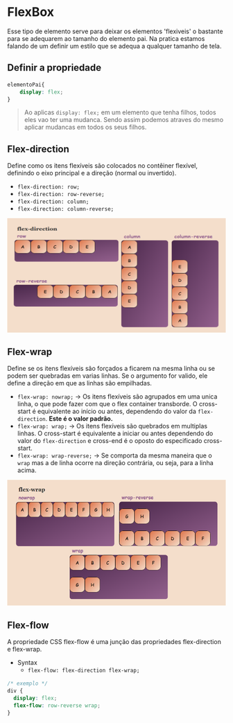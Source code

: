 # FlexBox

Esse tipo de elemento serve para deixar os elementos 'flexiveis' o bastante para se adequarem ao tamanho do elemento pai. Na pratica estamos falando de um definir um estilo que se adequa a qualquer tamanho de tela.

## Definir a propriedade

```css
elementoPai{
    display: flex;
}
```

> Ao aplicas `display: flex;` em um elemento que tenha filhos, todos eles vao ter uma mudanca.
> Sendo assim podemos atraves do mesmo aplicar mudancas em todos os seus filhos.

## Flex-direction

Define como os itens flexíveis são colocados no contêiner flexível, definindo o eixo principal e a direção (normal ou invertido).

- `flex-direction: row;`
- `flex-direction: row-reverse;`
- `flex-direction: column;`
- `flex-direction: column-reverse;`


<img src='./images/flex/flex5.png' style='width:600px'>

## Flex-wrap

Define se os itens flexíveis são forçados a ficarem na mesma linha ou se podem ser quebradas em varias linhas. Se o argumento for valido, ele define a direção em que as linhas são empilhadas.


- `flex-wrap: nowrap;` -> Os itens flexíveis são agrupados em uma unica linha, o que pode fazer com que o flex container transborde. O cross-start é equivalente ao início ou antes, dependendo do valor da `flex-direction`. **Este é o valor padrão.**
- `flex-wrap: wrap;` -> Os itens flexíveis são quebrados em multiplas linhas. O cross-start é equivalente a iniciar ou antes dependendo do valor do `flex-direction` e cross-end é o oposto do especificado cross-start.
- `flex-wrap: wrap-reverse;` -> Se comporta da mesma maneira que o `wrap` mas a de linha ocorre na direção contrária, ou seja, para a linha acima.

<img src='./images/flex/flex-wrap3.png' style='width:600px'>

## Flex-flow

A propriedade CSS flex-flow é uma junção das propriedades flex-direction e flex-wrap.
- Syntax
    * `flex-flow: flex-direction flex-wrap;`
```css
/* exemplo */
div {
  display: flex;
  flex-flow: row-reverse wrap;
}
```